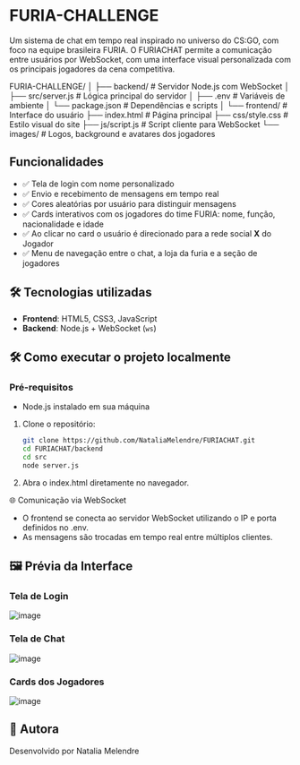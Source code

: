 # FURIA-CHALLENGE

Um sistema de chat em tempo real inspirado no universo do CS:GO, com foco na equipe brasileira FURIA. O FURIACHAT permite a comunicação entre usuários por WebSocket, com uma interface visual personalizada com os principais jogadores da cena competitiva.

FURIA-CHALLENGE/
│
├── backend/           # Servidor Node.js com WebSocket
│ ├── src/server.js    # Lógica principal do servidor
│ ├── .env             # Variáveis de ambiente
│ └── package.json     # Dependências e scripts
│
└── frontend/          # Interface do usuário
├── index.html         # Página principal
├── css/style.css      # Estilo visual do site
├── js/script.js       # Script cliente para WebSocket
└── images/            # Logos, background e avatares dos jogadores

## Funcionalidades
- ✅ Tela de login com nome personalizado
- ✅ Envio e recebimento de mensagens em tempo real
- ✅ Cores aleatórias por usuário para distinguir mensagens
- ✅ Cards interativos com os jogadores do time FURIA: nome, função, nacionalidade e idade
- ✅ Ao clicar no card o usuário é direcionado para a rede social **X** do Jogador
- ✅ Menu de navegação entre o chat, a loja da furia e a seção de jogadores

## 🛠️ Tecnologias utilizadas

- **Frontend**: HTML5, CSS3, JavaScript 
- **Backend**: Node.js + WebSocket (`ws`)

## 🛠️ Como executar o projeto localmente

### Pré-requisitos
- Node.js instalado em sua máquina

1. Clone o repositório:
   ```bash
   git clone https://github.com/NataliaMelendre/FURIACHAT.git
   cd FURIACHAT/backend
   cd src
   node server.js

3. Abra o index.html diretamente no navegador.

🌐 Comunicação via WebSocket
- O frontend se conecta ao servidor WebSocket utilizando o IP e porta definidos no .env.
- As mensagens são trocadas em tempo real entre múltiplos clientes.

## 🖼️ Prévia da Interface

### Tela de Login
![image](https://github.com/user-attachments/assets/7d851b39-ded5-4c3f-b61a-8ff178349e0c)

### Tela de Chat
![image](https://github.com/user-attachments/assets/ff9de739-39a8-4047-a15b-e7348806e5a8)

### Cards dos Jogadores
![image](https://github.com/user-attachments/assets/dd661768-d935-4340-8dde-ed6d1024bc1b)


## 👤 Autora
Desenvolvido por Natalia Melendre
